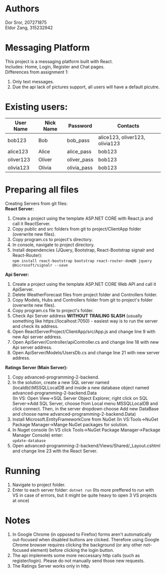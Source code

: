 # Authors
Dor Sror, 207271875  
Eldor Zang, 315232942  
# Messaging Platform
This project is a messaging platform built with React.  
Includes: Home, Login, Register and Chat pages.  
Differences from assignment 1:
1. Only text messages.
2. Due the api lack of pictures support, all users will have a default picutre.

# Existing users:
User Name | Nick Name | Password | Contacts
--- | --- | --- | --- |
bob123 | Bob | bob_pass | alice123, oliver123, olivia123
alice123 | Alice | alice_pass | bob123
oliver123 | Oliver | oliver_pass | bob123
olivia123 | Olivia | olivia_pass | bob123


# Preparing all files
Creating Servers from git files:  
**React Server:**
1. Create a project using the template ASP.NET CORE with React.js and call it ReactServer.
2. Copy public and src folders from git to project/ClientApp folder (overwrite new files).
3. Copy program.cs to project's directory.
4. In console, navigate to project directory.
5. Install dependencies (JQuery, Bootstrap, React-Bootstrap  signalr and React-Router):  
`npm install react-bootstrap bootstrap react-router-dom@6 jquery @microsoft/signalr --save`

**Api Server:**  
1. Create a project using the template ASP.NET CORE Web API and call it ApiServer.
2. Delete WeatherForecast files from project folder and Controllers folder.
4. Copy Models, Hubs and Controllers folder from git to project's folder (overwrite new files).
5. Copy program.cs file to project's folder.
8. Check Api Server address **WITHOUT TRAILING SLASH** (usually something like https://localhost:7050) - easiest way is to run the server and check its address.
9. Open ReactServerProject/ClientApp/src/App.js and change line 9 with new Api server address.
10. Open ApiServer/Controller/apiController.cs and change line 18 with new Api server address.
11. Open ApiServer/Models/UsersDb.cs and change line 21 with new server address.

**Ratings Server (Main Server):**  
1. Copy advanced-programming-2-backend.
3. In the solution, create a new SQL server named (localdb)\MSSQLLocalDB and inside a new database object named advanced-programming-2-backend.Data  
   (In VS: Open View->SQL Server Object Explorer, right click on SQL Server->Add SQL Server, choose from Local menu MSSQLLocalDB and click connect.
   Then, in the server dropdown choose Add new DataBase and choose name advanced-programming-2-backend.Data)
4. Install Microsoft.EntityFrameworkCore from NuGet (In VS:Tools->NuGet Package Manager->Mange NuGet packages for solution.
5. In Nuget console (In VS click Tools->NuGet Package Manager->Package Manager Console) enter:  
`update-database`
6. Open advanced-programming-2-backend/Views/Shared/\_Layout.cshtml and change line 23 with the React Server.

# Running
1. Navigate to project folder.
2. Enter to each server folder:
`dotnet run`
(Its more preffered to run with VS in case of errrors, but it might be quite heavy to open 3 VS projects at once)
# Notes
1. In Google Chrome (in opposed to Firefox) forms aren't automatically out-focused when disabled buttons are clicked. Therefore using Google Chrome browser requires clicking the background (or any other not-focused element) before clicking the login button.
2. The api implements some more neccessary http calls (such as register/login). Please do not manually send those new requests.
3. The Ratings Server works only in http.
